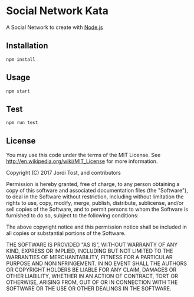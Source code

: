 Social Network Kata
=====================

A Social Network to create with [Node.js](https://nodejs.org/)

## Installation

```
npm install
```

## Usage

```
npm start
```

## Test
```
npm run test
```



## License

You may use this code under the terms of the MIT License. See http://en.wikipedia.org/wiki/MIT_License for more information.

Copyright (C) 2017 Jordi Tost, and contributors

Permission is hereby granted, free of charge, to any person obtaining a copy of this software and associated documentation files (the "Software"), to deal in the Software without restriction, including without limitation the rights to use, copy, modify, merge, publish, distribute, sublicense, and/or sell copies of the Software, and to permit persons to whom the Software is furnished to do so, subject to the following conditions:

The above copyright notice and this permission notice shall be included in all copies or substantial portions of the Software.

THE SOFTWARE IS PROVIDED "AS IS", WITHOUT WARRANTY OF ANY KIND, EXPRESS OR IMPLIED, INCLUDING BUT NOT LIMITED TO THE WARRANTIES OF MERCHANTABILITY, FITNESS FOR A PARTICULAR PURPOSE AND NONINFRINGEMENT. IN NO EVENT SHALL THE AUTHORS OR COPYRIGHT HOLDERS BE LIABLE FOR ANY CLAIM, DAMAGES OR OTHER LIABILITY, WHETHER IN AN ACTION OF CONTRACT, TORT OR OTHERWISE, ARISING FROM, OUT OF OR IN CONNECTION WITH THE SOFTWARE OR THE USE OR OTHER DEALINGS IN THE SOFTWARE.